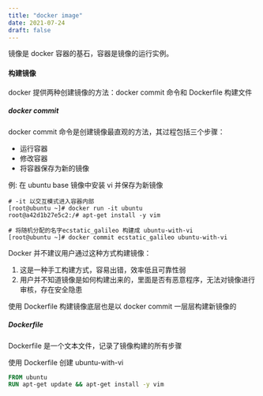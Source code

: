 ```yaml
---
title: "docker image"
date: 2021-07-24
draft: false
---
```


镜像是 docker 容器的基石，容器是镜像的运行实例。


#### 构建镜像

docker 提供两种创建镜像的方法：docker commit 命令和 Dockerfile 构建文件

##### docker commit

docker commit 命令是创建镜像最直观的方法，其过程包括三个步骤：

- 运行容器
- 修改容器
- 将容器保存为新的镜像

例: 在 ubuntu base 镜像中安装 vi 并保存为新镜像

```
# -it 以交互模式进入容器内部
[root@ubuntu ~]# docker run -it ubuntu
root@a42d1b27e5c2:/# apt-get install -y vim

# 将随机分配的名字ecstatic_galileo 构建成 ubuntu-with-vi
[root@ubuntu ~]# docker commit ecstatic_galileo ubuntu-with-vi
```

Docker 并不建议用户通过这种方式构建镜像：

1. 这是一种手工构建方式，容易出错，效率低且可靠性弱
1. 用户并不知道镜像是如何构建出来的，里面是否有恶意程序，无法对镜像进行审核，存在安全隐患

使用 Dockerfile 构建镜像底层也是以 docker commit 一层层构建新镜像的

##### Dockerfile

Dockerfile 是一个文本文件，记录了镜像构建的所有步骤

使用 Dockerfile 创建 ubuntu-with-vi

```dockerfile
FROM ubuntu
RUN apt-get update && apt-get install -y vim
```